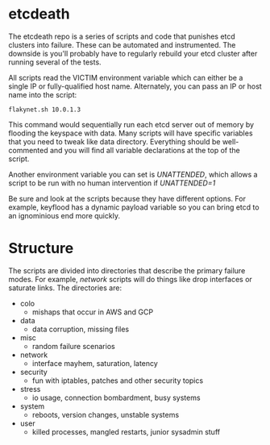 # etcdeath
The etcdeath repo is a series of scripts and code that punishes etcd clusters into failure.  These can be automated and instrumented.  The downside is you'll probably have to regularly rebuild your etcd cluster after running several of the tests.

All scripts read the VICTIM environment variable which can either be a single IP or fully-qualified host name.  Alternately, you can pass an IP or host name into the script: 
```
flakynet.sh 10.0.1.3
```
This command would sequentially run each etcd server out of memory by flooding the keyspace with data.  Many scripts will have specific variables that you need to tweak like data directory.  Everything should be well-commented and you will find all variable declarations at the top of the script.

Another environment variable you can set is *UNATTENDED*, which allows a script to be run with no human intervention if *UNATTENDED=1*

Be sure and look at the scripts because they have different options.  For example, keyflood has a dynamic payload variable so you can bring etcd to an ignominious end more quickly.  

# Structure
The scripts are divided into directories that describe the primary failure modes.  For example, *network* scripts will do things like drop interfaces or saturate links.  The directories are:
* colo
  - mishaps that occur in AWS and GCP
* data
  - data corruption, missing files
* misc
  - random failure scenarios
* network
  - interface mayhem, saturation, latency
* security
  - fun with iptables, patches and other security topics
* stress
  - io usage, connection bombardment, busy systems
* system
  - reboots, version changes, unstable systems
* user
  - killed processes, mangled restarts, junior sysadmin stuff
